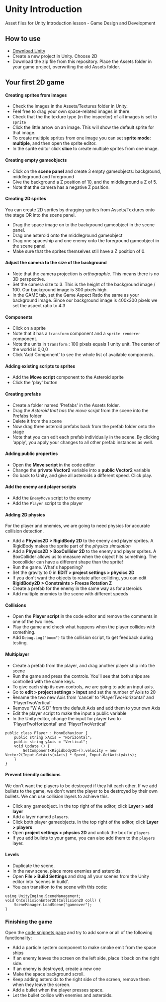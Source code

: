 # Unity Introduction

Asset files for Unity Introduction lesson - Game Design and Development

## How to use

- [Download Unity](https://unity3d.com/get-unity/download) 
- Create a new project in Unity. Choose 2D
- Download the zip file from this repository. Place the Assets folder in your game project, overwriting the old Assets folder.

## Your first 2D game

#### Creating sprites from images
- Check the images in the Assets/Textures folder in Unity. 
- Feel free to drag your own space-related images in there.
- Check that the the texture type (in the inspector) of all images is set to `sprite`
- Click the little arrow on an image. This will show the default sprite for that image.
- To create multiple sprites from one image you can set **sprite mode: multiple**, and then open the sprite editor.
- In the sprite editor click **slice** to create multiple sprites from one image.

#### Creating empty gameobjects
- Click on the **scene panel** and create 3 empty gameobjects: background, middleground and foreground
- Give the background a Z position of 10, and the middleground a Z of 5. 
- Note that the camera has a negative Z position.

#### Creating 2D sprites
You can create 2D sprites by dragging sprites from Assets/Textures onto the stage OR into the scene panel.
- Drag the space image on to the background gameobject in the scene panel.
- Drag one asteroid onto the middleground gameobject
- Drag one spaceship and one enemy onto the foreground gameobject in the scene panel.
- Make sure that the sprites themselves still have a Z position of 0. 

#### Adjust the camera to the size of the background
- Note that the camera projection is *orthographic*. This means there is no 3D perspective.
- Set the camera size to 3. This is the height of the background image / 100. Our background image is 300 pixels high.
- In the GAME tab, set the Game Aspect Ratio the same as your background image. Since our background image is 400x300 pixels we set the aspect ratio to 4:3

#### Components
- Click on a sprite
- Note that it has a `transform` component and a `sprite renderer` component.
- Note the units in `transform` : 100 pixels equals 1 unity unit. The center of the world is 0,0,0
- Click 'Add Component' to see the whole list of available components. 

#### Adding existing scripts to sprites
- Add the **Move script** component to the Asteroid sprite
- Click the 'play' button

#### Creating prefabs
- Create a folder named 'Prefabs' in the Assets folder.
- Drag the *Asteroid that has the move script* from the scene into the Prefabs folder
- Delete it from the scene
- Now drag three asteroid prefabs back from the prefab folder onto the stage
- Note that you can edit each prefab individually in the scene. By clicking 'apply', you apply your changes to all other prefab instances as well.

#### Adding public properties
- Open the **Move script** in the code editor
- Change the **private Vector2** variable into a **public Vector2** variable
- Go back to Unity, and give all asteroids a different speed. Click play.

#### Add the enemy and player scripts
- Add the `EnemyMove` script to the enemy
- Add the `Player` script to the player

#### Adding 2D physics
For the player and enemies, we are going to need physics for accurate collision detection. 
- Add a **Physics2D > RigidBody 2D** to the enemy and player sprites. A RigidBody makes the sprite part of the *physics simulation*
- Add a **Physics2D > BoxCollider 2D** to the enemy and player sprites. A BoxCollider allows us to measure when the object hits something. The boxcollider can have a different shape than the sprite!
- Run the game. What's happening?
- Set the gravity to 0 in **EDIT > project settings > physics 2D**
- If you don't want the objects to rotate after colliding, you can edit **RigidBody2D > Constraints > Freeze Rotation Z**
- Create a prefab for the enemy in the same way as for asteroids
- Add multiple enemies to the scene with different speeds

#### Collisions
- Open the **Player script** in the code editor and remove the comments in one of the two lines. 
- Play the game and check what happens when the player collides with something.
- Add `Debug.Log("boom")` to the collision script, to get feedback during testing.

#### Multiplayer
- Create a prefab from the player, and drag another player ship into the scene
- Run the game and press the controls. You'll see that both ships are controlled with the same keys.
- To give each ship its own controls, we are going to add an input axis.
- Go to **edit > project settings > input** and set the number of Axis to 20
- Rename the two new Axis from 'cancel' to 'PlayerTwoHorizontal' and 'PlayerTwoVertical'
- Remove "W A S D" from the default Axis and add them to your own Axis
- Edit the player script to make the input a public variable
- In the Unity editor, change the input for player two to 'PlayerTwoHorizontal' and 'PlayerTwoVertical'
```
public class Player : MonoBehaviour {
	public string xAxis = "Horizontal";
	public string yAxis = "Vertical";
	void Update () {
		GetComponent<Rigidbody2D>().velocity = new Vector2(Input.GetAxis(xAxis) * Speed, Input.GetAxis(yAxis);
	}
}
```

#### Prevent friendly collisions
We don't want the players to be destroyed if they hit each other. If we add bullets to the game, we don't want the player to be destroyed by their own bullets. We can use collision layers to achieve this.
- Click any gameobject. In the top right of the editor, click **Layer > add layer**
- Add a layer named `players`. 
- Click both player gameobjects. In the top right of the editor, click **Layer > players**
- Open **project settings > physics 2D** and untick the box for `players`
- If you add bullets to your game, you can also add them to the `players` layer.

#### Levels
- Duplicate the scene. 
- In the new scene, place more enemies and asteroids.
- Open **File > Build Settings** and drag all your scenes from the Unity editor into 'scenes in build'.
- You can transition to the scene with this code:
```
using UnityEngine.SceneManagement;
void OnCollisionEnter2D(Collision2D coll) {
    SceneManager.LoadScene("gameover");
}
```

### Finishing the game
Open the [code snippets page](./snippets.md) and try to add some or all of the following functionality:

- Add a particle system component to make smoke emit from the space ships
- If an enemy leaves the screen on the left side, place it back on the right side.
- If an enemy is destroyed, create a new one
- Make the space background scroll.
- Keep adding asteroids to the right side of the screen, remove them when they leave the screen.
- Add a bullet when the player presses space.
- Let the bullet collide with enemies and asteroids.
